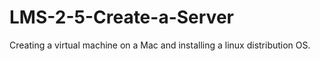 # LMS-2-5-Create-a-Server
Creating a virtual machine on a Mac and installing a linux distribution OS.
